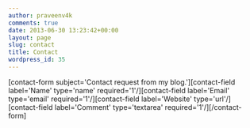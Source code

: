 ```yaml
---
author: praveenv4k
comments: true
date: 2013-06-30 13:23:42+00:00
layout: page
slug: contact
title: Contact
wordpress_id: 35
---
```


[contact-form subject='Contact request from my blog.'][contact-field label='Name' type='name' required='1'/][contact-field label='Email' type='email' required='1'/][contact-field label='Website' type='url'/][contact-field label='Comment' type='textarea' required='1'/][/contact-form]

